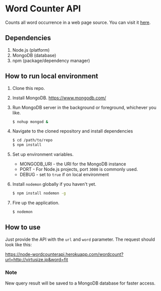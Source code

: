 # Word Counter API

Counts all word occurrence in a web page source. You can visit it [here](https://node-wordcounterapi.herokuapp.com/).

## Dependencies

1. Node.js (platform)
2. MongoDB (database)
3. npm (package/dependency manager)

## How to run local environment

1. Clone this repo.
2. Install MongoDB. https://www.mongodb.com/
3. Run MongoDB server in the background or foreground, whichever you like.
    ```bash
    $ nohup mongod &
    ```
4. Navigate to the cloned repository and install dependencies
    ```bash
    $ cd /path/to/repo
    $ npm install
    ```
1. Set up environment variables.
    - MONGODB_URI - the URI for the MongoDB instance
    - PORT - For Node.js projects, port `3000` is commonly used.
    - DEBUG - set to `true` if on local environment
    
5. Install `nodemon` globally if you haven't yet.
    ```bash
    $ npm install nodemon -g
    ```
6. Fire up the application.
    ```bash
    $ nodemon
    ```

## How to use

Just provide the API with the `url` and `word` parameter. The request should look like this:

https://node-wordcounterapi.herokuapp.com/wordcount?url=http://virtusize.jp&word=fit


### Note

New query result will be saved to a MongoDB database for faster access.
